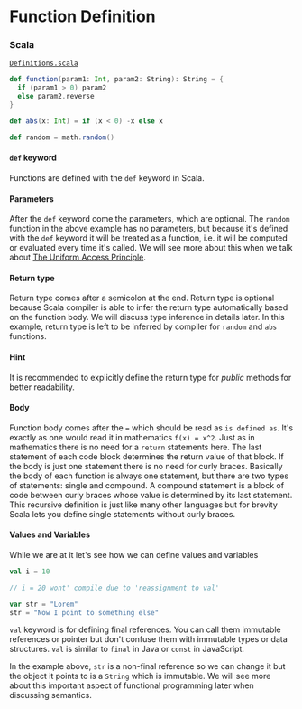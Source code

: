 Function Definition
===================


### Scala

[`Definitions.scala`](https://github.com/naderghanbari/scala-vs-java/blob/master/src/main/scala/syntax/functions/scala/Definitions.scala)

```scala
def function(param1: Int, param2: String): String = {
  if (param1 > 0) param2
  else param2.reverse
}

def abs(x: Int) = if (x < 0) -x else x

def random = math.random()
```

#### `def` keyword
Functions are defined with the `def` keyword in Scala.

#### Parameters
After the `def` keyword come the parameters, which are optional.
The `random` function in the above example has no parameters, but because it's defined
with the `def` keyword it will be treated as a function, i.e. it will be computed or
evaluated every time it's called.
We will see more about this when we talk about
[The Uniform Access Principle](http://joelabrahamsson.com/learning-scala-part-nine-uniform-access/).

#### Return type
Return type comes after a semicolon at the end. Return type is optional
because Scala compiler is able to infer the return type automatically based on the
function body. We will discuss type inference in details later.
In this example, return type is left to be inferred by compiler
for `random` and `abs` functions.

#### Hint
It is recommended to explicitly define the return type for *public* methods for
better readability.

#### Body
Function body comes after the `=` which should be read as `is defined as`.
It's exactly as one would read it in mathematics `f(x) = x^2`.
Just as in mathematics there is no need for a `return` statements here. The last
statement of each code block determines the return value of that block.
If the body is just one statement there is no need for curly braces. Basically
the body of each function is always one statement, but there are two types of statements: single
and compound. A compound statement is a block of code between curly braces whose value
is determined by its last statement. This recursive definition is just like many
other languages but for brevity Scala lets you define single statements without
curly braces.

#### Values and Variables
While we are at it let's see how we can define values and variables

```scala
val i = 10

// i = 20 wont' compile due to 'reassignment to val'

var str = "Lorem"
str = "Now I point to something else"
```

`val` keyword is for defining final references. You can call them immutable
references or pointer but don't confuse them with immutable types or
data structures. `val` is similar to `final` in Java or `const` in JavaScript.

In the example above, `str` is a non-final reference so we can change it
but the object it points to is a `String` which is immutable.
We will see more about this important aspect of functional programming
later when discussing semantics.